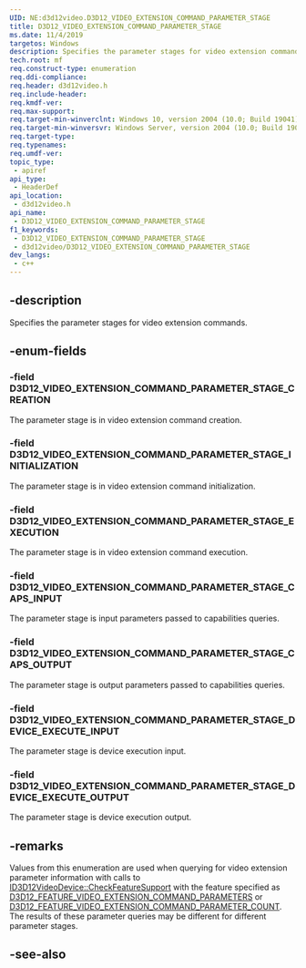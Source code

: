 ```yaml
---
UID: NE:d3d12video.D3D12_VIDEO_EXTENSION_COMMAND_PARAMETER_STAGE
title: D3D12_VIDEO_EXTENSION_COMMAND_PARAMETER_STAGE
ms.date: 11/4/2019
targetos: Windows
description: Specifies the parameter stages for video extension commands.
tech.root: mf
req.construct-type: enumeration
req.ddi-compliance: 
req.header: d3d12video.h
req.include-header: 
req.kmdf-ver: 
req.max-support: 
req.target-min-winverclnt: Windows 10, version 2004 (10.0; Build 19041)
req.target-min-winversvr: Windows Server, version 2004 (10.0; Build 19041)
req.target-type: 
req.typenames: 
req.umdf-ver: 
topic_type:
 - apiref
api_type:
 - HeaderDef
api_location:
 - d3d12video.h
api_name:
 - D3D12_VIDEO_EXTENSION_COMMAND_PARAMETER_STAGE
f1_keywords:
 - D3D12_VIDEO_EXTENSION_COMMAND_PARAMETER_STAGE
 - d3d12video/D3D12_VIDEO_EXTENSION_COMMAND_PARAMETER_STAGE
dev_langs:
 - c++
---
```


## -description

Specifies the parameter stages for video extension commands.

## -enum-fields

### -field D3D12_VIDEO_EXTENSION_COMMAND_PARAMETER_STAGE_CREATION

The parameter stage is in video extension command creation.

### -field D3D12_VIDEO_EXTENSION_COMMAND_PARAMETER_STAGE_INITIALIZATION

The parameter stage is in video extension command initialization.

### -field D3D12_VIDEO_EXTENSION_COMMAND_PARAMETER_STAGE_EXECUTION

The parameter stage is in video extension command execution.

### -field D3D12_VIDEO_EXTENSION_COMMAND_PARAMETER_STAGE_CAPS_INPUT

The parameter stage is input parameters passed to capabilities queries.

### -field D3D12_VIDEO_EXTENSION_COMMAND_PARAMETER_STAGE_CAPS_OUTPUT

The parameter stage is output parameters passed to capabilities queries.

### -field D3D12_VIDEO_EXTENSION_COMMAND_PARAMETER_STAGE_DEVICE_EXECUTE_INPUT

The parameter stage is device execution input.

### -field D3D12_VIDEO_EXTENSION_COMMAND_PARAMETER_STAGE_DEVICE_EXECUTE_OUTPUT

The parameter stage is device execution output.

## -remarks

Values from this enumeration are used when querying for video extension parameter information with calls to [ID3D12VideoDevice::CheckFeatureSupport](nf-d3d12video-id3d12videodevice-checkfeaturesupport.md) with the feature specified as [D3D12_FEATURE_VIDEO_EXTENSION_COMMAND_PARAMETERS](ne-d3d12video-d3d12_feature_video.md) or [D3D12_FEATURE_VIDEO_EXTENSION_COMMAND_PARAMETER_COUNT](ne-d3d12video-d3d12_feature_video.md). The results of these parameter queries may be different for different parameter stages.

## -see-also

